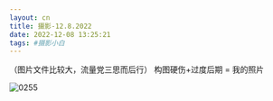 ```yaml
---
layout: cn
title: 摄影-12.8.2022
date: 2022-12-08 13:25:21
tags: #摄影小白
---
```

（图片文件比较大，流量党三思而后行）
构图硬伤+过度后期 = 我的照片

![0255](IMG_0255.jpg)





































